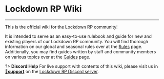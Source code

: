 # Lockdown RP Wiki

---

This is the official wiki for the Lockdown RP community!

It is intended to serve as an easy-to-use rulebook and guide for new and existing players of our Lockdown RP community.
You will find thorough information on our global and seasonal rules over at the [Rules](/rules/rules) page. Additionally,
you may find guides written by staff and community members on various topics over at the [Guides](/guides/getting_started) page.

?> **Discord Help**
For live support with contents of this wiki, please visit us in [**💬support**](https://discord.com/channels/929553323613368413/930115334529220679) on the [Lockdown RP Discord server](https://discord.gg/AyhJfGUGfU).

